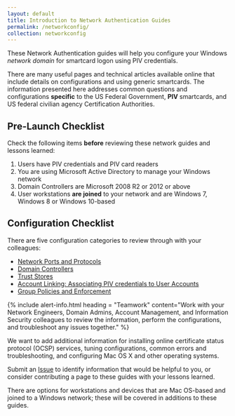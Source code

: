```yaml
---
layout: default
title: Introduction to Network Authentication Guides
permalink: /networkconfig/
collection: networkconfig
---
```


These Network Authentication guides will help you configure your Windows _network domain_ for smartcard logon using PIV credentials.

There are many useful pages and technical articles available online that include details on configurations and using generic smartcards.  The information presented here addresses common questions and configurations **specific** to the US Federal Government, **PIV** smartcards, and US federal civilian agency Certification Authorities.

## Pre-Launch Checklist

Check the following items **before** reviewing these network guides and lessons learned:

1. Users have PIV credentials and PIV card readers
1. You are using Microsoft Active Directory to manage your Windows network
1. Domain Controllers are Microsoft 2008 R2 or 2012 or above
1. User workstations **are joined** to your network and are Windows 7, Windows 8 or Windows 10-based

## Configuration Checklist

There are five configuration categories to review through with your colleagues:  

- [Network Ports and Protocols]({{site.baseurl}}/networkconfig/ports/)
- [Domain Controllers]({{site.baseurl}}/networkconfig/domaincontrollers/)
- [Trust Stores]({{site.baseurl}}/networkconfig/trustedroots/)
- [Account Linking: Associating PIV credentials to User Accounts]({{site.baseurl}}/networkconfig/accounts/)
- [Group Policies and Enforcement]({{site.baseurl}}/networkconfig/grouppolicies/)

{% include alert-info.html heading = "Teamwork" content="Work with your Network Engineers, Domain Admins, Account Management, and Information Security colleagues to review the information, perform the configurations, and troubleshoot any issues together." %}

We want to add additional information for installing online certificate status protocol (OCSP) services, tuning configurations, common errors and troubleshooting, and configuring Mac OS X and other operating systems.  

Submit an [Issue]({{site.repo_url}}/issues) to identify information that would be helpful to you, or consider contributing a page to these guides with your lessons learned.   

There are options for workstations and devices that are Mac OS-based and joined to a Windows network; these will be covered in additions to these guides.

